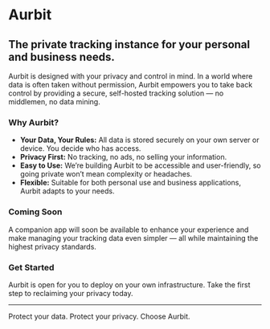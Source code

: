 # Aurbit

## The private tracking instance for your personal and business needs.

Aurbit is designed with your privacy and control in mind. In a world where data is often taken without permission, Aurbit empowers you to take back control by providing a secure, self-hosted tracking solution — no middlemen, no data mining.

### Why Aurbit?

- **Your Data, Your Rules:** All data is stored securely on your own server or device. You decide who has access.
- **Privacy First:** No tracking, no ads, no selling your information.
- **Easy to Use:** We’re building Aurbit to be accessible and user-friendly, so going private won’t mean complexity or headaches.
- **Flexible:** Suitable for both personal use and business applications, Aurbit adapts to your needs.

### Coming Soon

A companion app will soon be available to enhance your experience and make managing your tracking data even simpler — all while maintaining the highest privacy standards.

### Get Started

Aurbit is open for you to deploy on your own infrastructure. Take the first step to reclaiming your privacy today.

---

Protect your data. Protect your privacy. Choose Aurbit.

